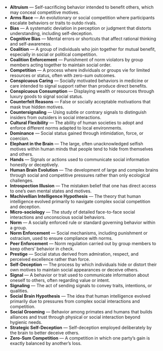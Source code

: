 - **Altruism** — Self-sacrificing behavior intended to benefit others, which may conceal competitive motives.
- **Arms Race** — An evolutionary or social competition where participants escalate behaviors or traits to outdo rivals.
- **Bias** — A systematic deviation in perception or judgment that distorts understanding, including self-deception.
- **Cognitive Bias** — Mental errors or shortcuts that affect rational thinking and self-awareness.
- **Coalition** — A group of individuals who join together for mutual benefit, especially in social or political competition.
- **Coalition Enforcement** — Punishment of norm violators by group members acting together to maintain social order.
- **Competition** — A process where individuals or groups vie for limited resources or status, often with zero-sum outcomes.
- **Conspicuous Caring** — Socially motivated behaviors in medicine or care intended to signal support rather than produce direct benefits.
- **Conspicuous Consumption** — Displaying wealth or resources through luxury goods to signal social status.
- **Counterfeit Reasons** — False or socially acceptable motivations that mask true hidden motives.
- **Countersignaling** — Using subtle or contrary signals to distinguish insiders from outsiders in social interactions.
- **Cultural Flexibility** — The ability of human societies to adopt and enforce different norms adapted to local environments.
- **Dominance** — Social status gained through intimidation, force, or coercion.
- **Elephant in the Brain** — The large, often unacknowledged selfish motives within human minds that people tend to hide from themselves and others.
- **Hands** — Signals or actions used to communicate social information honestly or deceptively.
- **Human Brain Evolution** — The development of large and complex brains through social and competitive pressures rather than only ecological challenges.
- **Introspection Illusion** — The mistaken belief that one has direct access to one’s own mental states and motives.
- **Machivellian Intelligence Hypothesis** — The theory that human intelligence evolved primarily to navigate complex social competition and deception.
- **Micro-sociology** — The study of detailed face-to-face social interactions and unconscious social behaviors.
- **Norm** — A socially enforced rule or standard governing behavior within a group.
- **Norm Enforcement** — Social mechanisms, including punishment or ostracism, used to ensure compliance with norms.
- **Peer Enforcement** — Norm regulation carried out by group members to keep others’ behavior in check.
- **Prestige** — Social status derived from admiration, respect, and perceived excellence rather than force.
- **Self-Deception** — The process by which individuals hide or distort their own motives to maintain social appearances or deceive others.
- **Signal** — A behavior or trait used to communicate information about oneself to others, often regarding value or intent.
- **Signaling** — The act of sending signals to convey traits, intentions, or qualities.
- **Social Brain Hypothesis** — The idea that human intelligence evolved primarily due to pressures from complex social interactions and competition.
- **Social Grooming** — Behavior among primates and humans that builds alliances and trust through physical or social interaction beyond hygienic needs.
- **Strategic Self-Deception** — Self-deception employed deliberately by the brain to better deceive others.
- **Zero-Sum Competition** — A competition in which one party’s gain is exactly balanced by another’s loss.
